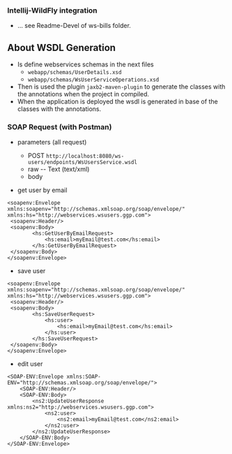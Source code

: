 ### Intellij-WildFly integration

* ... see Readme-Devel of ws-bills folder.

## About WSDL Generation

* Is define webservices schemas in the next files
    *  `webapp/schemas/UserDetails.xsd`
    *  `webapp/schemas/WsUserServiceOperations.xsd`
* Then is used the plugin `jaxb2-maven-plugin` to generate the classes with the annotations when the project in compiled. 
* When the application is deployed the wsdl is generated in base of the classes with the annotations.


### SOAP Request (with Postman)

* parameters (all request)
    * POST  `http://localhost:8080/ws-users/endpoints/WsUsersService.wsdl`
    * raw -- Text (text/xml)
    * body

* get user by email

```
<soapenv:Envelope xmlns:soapenv="http://schemas.xmlsoap.org/soap/envelope/" xmlns:hs="http://webservices.wsusers.ggp.com">
 <soapenv:Header/>
 <soapenv:Body>
        <hs:GetUserByEmailRequest>
	    	<hs:email>myEmail@test.com</hs:email>
	    </hs:GetUserByEmailRequest>
 </soapenv:Body>
</soapenv:Envelope>
```

* save user

```
<soapenv:Envelope xmlns:soapenv="http://schemas.xmlsoap.org/soap/envelope/" xmlns:hs="http://webservices.wsusers.ggp.com">
 <soapenv:Header/>
 <soapenv:Body>
        <hs:SaveUserRequest>
        	<hs:user>
        		<hs:email>myEmail@test.com</hs:email>	
        	</hs:user>
	    </hs:SaveUserRequest>
 </soapenv:Body>
</soapenv:Envelope>
```

* edit user

```
<SOAP-ENV:Envelope xmlns:SOAP-ENV="http://schemas.xmlsoap.org/soap/envelope/">
    <SOAP-ENV:Header/>
    <SOAP-ENV:Body>
        <ns2:UpdateUserResponse xmlns:ns2="http://webservices.wsusers.ggp.com">
            <ns2:user>
                <ns2:email>myEmail@test.com</ns2:email>
            </ns2:user>
        </ns2:UpdateUserResponse>
    </SOAP-ENV:Body>
</SOAP-ENV:Envelope>
```
